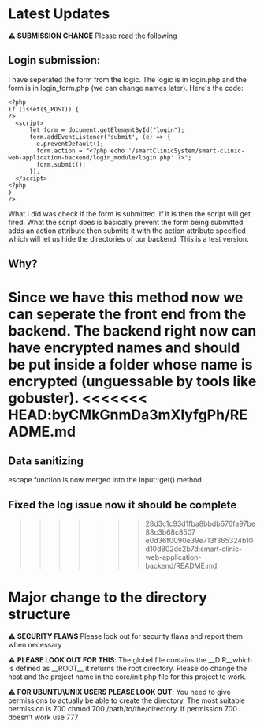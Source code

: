 # Latest Updates

:warning: **SUBMISSION CHANGE** Please read the following

## Login submission:

I have seperated the form from the logic. The logic is in login.php and the form is in login_form.php (we can change names later). Here's the code:

```
<?php
if (isset($_POST)) {
?>
  <script>
      let form = document.getElementById("login");
      form.addEventListener('submit', (e) => {
        e.preventDefault();
        form.action = "<?php echo '/smartClinicSystem/smart-clinic-web-application-backend/login_module/login.php' ?>";
        form.submit();
      });
  </script>
<?php
}
?>
```

What I did was check if the form is submitted. If it is then the script will get fired. What the script does is basically prevent the form being submitted adds an action attribute then submits it with the action attribute specified which will let us hide the directories of our backend. This is a test version.

## Why?

Since we have this method now we can seperate the front end from the backend. The backend right now can have encrypted names and should be put inside a folder whose name is encrypted (unguessable by tools like gobuster).
<<<<<<< HEAD:byCMkGnmDa3mXlyfgPh/README.md
=======


## Data sanitizing
escape function is now merged into the Input::get() method
## Fixed the log issue now it should be complete
>>>>>>> 28d3c1c93d1fba8bbdb676fa97be88c3b68c8507
>>>>>>> e0d36f0090e39e713f365324b10d10d802dc2b7d:smart-clinic-web-application-backend/README.md

# Major change to the directory structure

:warning: **SECURITY FLAWS** Please look out for security flaws and report them when necessary

:warning: **PLEASE LOOK OUT FOR THIS**: The globel file contains the \_\_DIR\_\_which is defined as \_\_ROOT\_\_ it returns the root directory. Please do change the host and the project name in the core/init.php file for this project to work.

:warning: **FOR UBUNTU\UNIX USERS PLEASE LOOK OUT**: You need to give permissions to actually be able to create the directory. The most suitable permission is 700 chmod 700 /path/to/the/directory. If permission 700 doesn't work use 777
